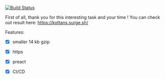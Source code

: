 [![Build Status](https://travis-ci.org/vyshkov/kottans.svg?branch=master)](https://travis-ci.org/vyshkov/kottans)

First of all, thank you for this interesting task and your time !
You can check out result here: https://kottans.surge.sh/

Features:
- [x] smaller 14 kb gzip
- [x] https
- [x] preact
- [x] CI/CD

